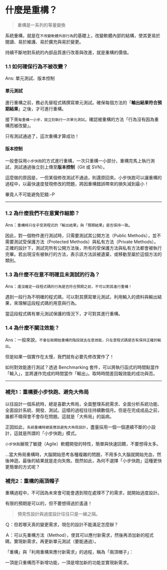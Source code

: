 # 什麼是重構？

> 重構是一系列的等量變換

系統重構，就是在`不改變軟體外部行為`的基礎上，改變軟體內部的結構，使其更易於閱讀、易於維護、易於擴充與易於變更。

持續不斷地對系統的內部品質進行改善與改進，就是重構的價值。

### 1.1 如何確保行為不被改變？

Ans: 單元測試、版本控制

#### 單元測試

進行重構之前，務必先替程式碼撰寫單元測試。確保每個方法的「**輸出結果符合預期結果**」之後，才可進行重構。

接下來`每重構一小步，就立刻執行一次單元測試`，確認被重構的方法「行為沒有因為重構而被改變」。

只有測試通過了，這次重構才算成功！

#### 版本控制

一般會採用`小步快跑`的方式進行重構，一次只重構一小部分，重構完馬上執行測試，測試通過後立刻上傳至**版本控制**（Git 或 SVN）。

這麼做的原因是，一但某個修改測試不通過，則還原回來。小步快跑可以讓重構的過程中，以最快速度發現修改的問題，將因重構錯誤帶來的損失減到最小！

畢竟人不可能避免犯錯:-P


----

### 1.2 為什麼我們不在意實作細節？

Ans：`重構時只在乎受測程式的「輸出結果」與「預期結果」是否保持一致`。

因此，對一個物件進行測試時，只需要測試其公開方法（Public Methods），並不需要測試受保護方法（Protected Methods）與私有方法（Private Methods）。正確的設計下，測試完所有公開方法後，所有的受保護方法與私有方法都會被執行完畢。若出現沒有被執行的方法，表示該方法該被遺棄，或移動至屬於這個方法的類別。

### 1.3 為什麼不在意不明確且未測試的行為？

Ans：`還沒確定一段程式碼的行為是否符合預期之前，不可以對其進行重構！`

遇到一段行為不明確的程式碼，可以對其撰寫單元測試，利用輸入的資料與輸出結果，來理解這段程式碼的用意與行為。

當這段程式碼有單元測試保護的情況下，才可對其進行重構。

### 1.4 為什麼不關注效能？

Ans：一般來說，`不會在剛開始重構的階段就去在意效能，只在意程式碼是否有保持正確的輸出`。

但是如果一個實作在太慢，我們就有必要先修改實作了！

如何對效能進行測試？透過 Benchmarking 套件，可以將執行函式的時間點當作「輸入」，並將運作完成的時間當作「輸出」。取時時間差回報效能的成功與否。

----

### 補充1：重構要小步快跑、避免大佈局

以往設計一個系統時，總是喜歡大佈局，全面整理系統需求、全面分析系統功能、全面設計系統、開發、測試。這樣的過程往往持續數個月。但是在完成成品之前，誰都不曉得會不會存在問題。這就是「大佈局」的詬病。

正因如此，`系統重構時總是應該避免大佈局設計`，盡量採用一個一個連續不斷的小設計，這就是所謂的「小步快跑」模式。

`小步快跑`展現了敏捷（Agile）軟體開發的特性，簡單與快速回饋，不要想得太多。

...當大佈局重構時，大腦開始思考各種複雜的問題，不用多久大腦就開始充血，然後神遊。最後的結果就是走向失敗。既然如此，為何不選擇「小步快跑」這種更快更簡單的方式呢？

### 補充2：重構的兩頂帽子

重構過程中，不可因為未來會可能會遇到現在處理不了的需求，就開始過度設計。

有限的預期是可以的，但不要想得過於遙遠！

> 預見性設計與過度設計往往只是一線之隔。

Ｑ：但若哪天真的變更需求，現在的設計不能滿足怎麼辦？

Ａ：可以先重構方法（Method），使其可以應付新需求，然後再添加新的程式碼，實現新需求，再更新單元測試（要能通過）。

「重構」與「利用重構來應付新需求」的過程，稱為「兩頂帽子」：

一頂是只重構而不新增功能，一頂是增加新的功能並實現新需求。


